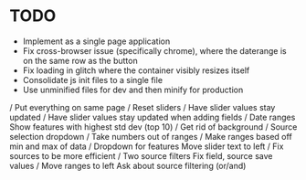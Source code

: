 # TODO
* Implement as a single page application
* Fix cross-browser issue (specifically chrome), where the daterange is on the same row as the button
* Fix loading in glitch where the container visibly resizes itself
* Consolidate js init files to a single file
* Use unminified files for dev and then minify for production


/ Put everything on same page
/ Reset sliders
/ Have slider values stay updated
/ Have slider values stay updated when adding fields
/ Date ranges
Show features with highest std dev (top 10)
/ Get rid of background
/ Source selection dropdown
/ Take numbers out of ranges
/ Make ranges based off min and max of data
/ Dropdown for features
Move slider text to left
/ Fix sources to be more efficient
/ Two source filters
Fix field, source save values
/ Move ranges to left
Ask about source filtering (or/and)